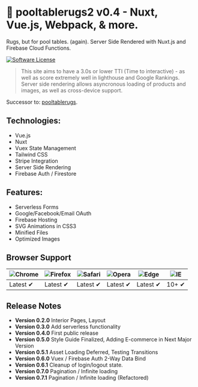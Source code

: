# 🎱 pooltablerugs2 v0.4 - Nuxt, Vue.js, Webpack, & more.
Rugs, but for pool tables. (again). Server Side Rendered with Nuxt.js and Firebase Cloud Functions.

[![Software License](https://img.shields.io/badge/license-MIT-brightgreen.svg?style=flat-square)](LICENSE.md)

>This site aims to have a 3.0s or lower TTI (Time to interactive) - as well as score extremely well in lighthouse and Google Rankings.
>Server side rendering allows asyncronous loading of products and images, as well as cross-device support.
  
Successor to: [pooltablerugs](https://github.com/kendalled/pooltablerugs "My first attempt").
## Technologies:
- Vue.js
- Nuxt
- Vuex State Management
- Tailwind CSS
- Stripe Integration
- Server Side Rendering
- Firebase Auth / Firestore

## Features:
- Serverless Forms
- Google/Facebook/Email OAuth
- Firebase Hosting
- SVG Animations in CSS3
- Minified Files
- Optimized Images

## Browser Support
![Chrome](https://raw.github.com/alrra/browser-logos/master/src/chrome/chrome_48x48.png) | ![Firefox](https://raw.github.com/alrra/browser-logos/master/src/firefox/firefox_48x48.png) | ![Safari](https://raw.github.com/alrra/browser-logos/master/src/safari/safari_48x48.png) | ![Opera](https://raw.github.com/alrra/browser-logos/master/src/opera/opera_48x48.png) | ![Edge](https://raw.github.com/alrra/browser-logos/master/src/edge/edge_48x48.png) | ![IE](https://raw.github.com/alrra/browser-logos/master/src/archive/internet-explorer_9-11/internet-explorer_9-11_48x48.png) |
--- | --- | --- | --- | --- | --- |
Latest ✔ | Latest ✔ | Latest ✔ | Latest ✔ | Latest ✔ | 10+ ✔ |

## Release Notes

- __Version 0.2.0__ Interior Pages, Layout
- __Version 0.3.0__ Add serverless functionality
- __Version 0.4.0__ First public release
- __Version 0.5.0__ Style Guide Finalized, Adding E-commerce in Next Major Version
- __Version 0.5.1__ Asset Loading Deferred, Testing Transitions
- __Version 0.6.0__ Vuex / Firebase Auth 2-Way Data Bind
- __Version 0.6.1__ Cleanup of login/logout state.
- __Version 0.7.0__ Pagination / Infinite loading
- __Version 0.7.1__ Pagination / Infinite loading (Refactored)

